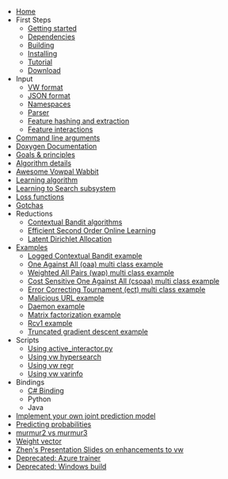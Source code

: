 - [Home](https://github.com/VowpalWabbit/vowpal_wabbit/wiki)
- First Steps
  - [Getting started](Getting-started)
  - [Dependencies](Dependencies)
  - [Building](Building)
  - [Installing](Installing)
  - [Tutorial](Tutorial)
  - [Download](Download)
- Input
  - [VW format](Input-format)
  - [JSON format](JSON)
  - [Namespaces](Namespaces)
  - [Parser](Parser)
  - [Feature hashing and extraction](Feature-Hashing-and-Extraction)
  - [Feature interactions](Feature-interactions)
- [Command line arguments](Command-Line-Arguments)
- [Doxygen Documentation](Doxygen-Documentation)
- [Goals & principles](Goals-&-Principles)
- [Algorithm details](Algorithm-Details)
- [Awesome Vowpal Wabbit](Awesome-Vowpal-Wabbit)
- [Learning algorithm](Learning-algorithm)
- [Learning to Search subsystem](Learning-to-Search-Sub-System)
- [Loss functions](Loss-functions)
- [Gotchas](Gotchas)
- Reductions
  - [Contextual Bandit algorithms](Contextual-Bandit-algorithms)
  - [Efficient Second Order Online Learning](Efficient-Second-Order-Online-Learning)
  - [Latent Dirichlet Allocation](Latent-Dirichlet-Allocation)
- [Examples](Examples)
  - [Logged Contextual Bandit example](Logged-Contextual-Bandit-Example)
  - [One Against All (oaa) multi class example](One-Against-All-(oaa)-multi-class-example)
  - [Weighted All Pairs (wap) multi class example](Weighted-All-Pairs-(wap)-multi-class-example)
  - [Cost Sensitive One Against All (csoaa) multi class example](Cost-Sensitive-One-Against-All-(csoaa)-multi-class-example)
  - [Error Correcting Tournament (ect) multi class example](Error-Correcting-Tournament-(ect)-multi-class-example)
  - [Malicious URL example](Malicious-URL-example)
  - [Daemon example](Daemon-example)
  - [Matrix factorization example](Matrix-factorization-example)
  - [Rcv1 example](Rcv1-example)
  - [Truncated gradient descent example](Truncated-gradient-descent-example)
- Scripts
  - [Using active_interactor.py](Using-active_interactor.py)
  - [Using vw hypersearch](Using-vw-hypersearch)
  - [Using vw regr](Using-vw-regr)
  - [Using vw varinfo](Using-vw-varinfo)
- Bindings
  - [C# Binding](https://github.com/VowpalWabbit/vowpal_wabbit/wiki/C%23-Binding)
  - Python
  - Java
- [Implement your own joint prediction model](Implement-Your-Own-Joint-Prediction-Model)
- [Predicting probabilities](Predicting-probabilities)
- [murmur2 vs murmur3](murmur2-vs-murmur3)
- [Weight vector](Weight-vector)
- [Zhen's Presentation Slides on enhancements to vw](Zhen's-Presentation-Slides-on-enhancements-to-vw)
- [Deprecated: Azure trainer](https://github.com/VowpalWabbit/vowpal_wabbit/wiki/Deprecated:-Azure-Trainer)
- [Deprecated: Windows build](https://github.com/VowpalWabbit/vowpal_wabbit/wiki/Deprecated:-Windows-Build)